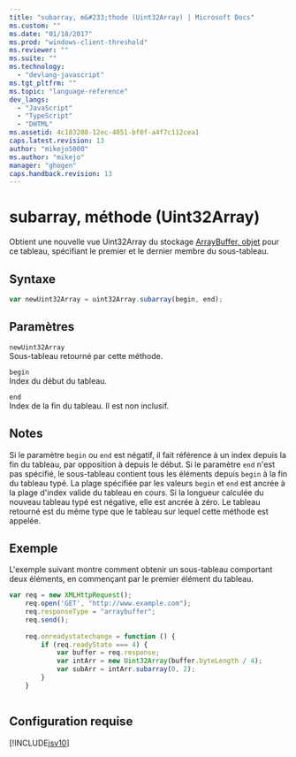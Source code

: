 ```yaml
---
title: "subarray, m&#233;thode (Uint32Array) | Microsoft Docs"
ms.custom: ""
ms.date: "01/18/2017"
ms.prod: "windows-client-threshold"
ms.reviewer: ""
ms.suite: ""
ms.technology: 
  - "devlang-javascript"
ms.tgt_pltfrm: ""
ms.topic: "language-reference"
dev_langs: 
  - "JavaScript"
  - "TypeScript"
  - "DHTML"
ms.assetid: 4c183208-12ec-4051-bf0f-a4f7c112cea1
caps.latest.revision: 13
author: "mikejo5000"
ms.author: "mikejo"
manager: "ghogen"
caps.handback.revision: 13
---
```

# subarray, m&#233;thode (Uint32Array)
Obtient une nouvelle vue Uint32Array du stockage [ArrayBuffer, objet](../../javascript/reference/arraybuffer-object.md) pour ce tableau, spécifiant le premier et le dernier membre du sous\-tableau.  
  
## Syntaxe  
  
```javascript  
var newUint32Array = uint32Array.subarray(begin, end);  
```  
  
## Paramètres  
 `newUint32Array`  
 Sous\-tableau retourné par cette méthode.  
  
 `begin`  
 Index du début du tableau.  
  
 `end`  
 Index de la fin du tableau.  Il est non inclusif.  
  
## Notes  
 Si le paramètre `begin` ou `end` est négatif, il fait référence à un index depuis la fin du tableau, par opposition à depuis le début.  Si le paramètre `end` n'est pas spécifié, le sous\-tableau contient tous les éléments depuis `begin` à la fin du tableau typé.  La plage spécifiée par les valeurs `begin` et `end` est ancrée à la plage d'index valide du tableau en cours.  Si la longueur calculée du nouveau tableau typé est négative, elle est ancrée à zéro.  Le tableau retourné est du même type que le tableau sur lequel cette méthode est appelée.  
  
## Exemple  
 L'exemple suivant montre comment obtenir un sous\-tableau comportant deux éléments, en commençant par le premier élément du tableau.  
  
```javascript  
var req = new XMLHttpRequest();  
    req.open('GET', "http://www.example.com");  
    req.responseType = "arraybuffer";  
    req.send();  
  
    req.onreadystatechange = function () {  
        if (req.readyState === 4) {  
            var buffer = req.response;  
            var intArr = new Uint32Array(buffer.byteLength / 4);  
            var subArr = intArr.subarray(0, 2);  
        }  
    }  
  
```  
  
## Configuration requise  
 [!INCLUDE[jsv10](../../javascript/reference/includes/jsv10-md.md)]